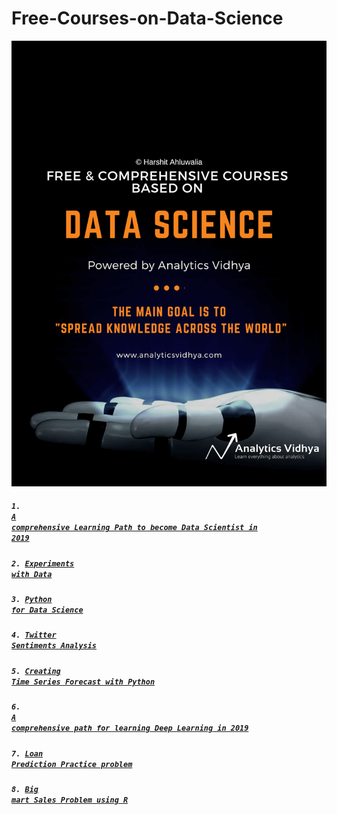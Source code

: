 # Free-Courses-on-Data-Science

![alt_text](https://github.com/harshitahluwalia7895/Free-Courses-on-Data-Science/blob/master/Free%20courses%20based%20on%20(1).jpg)

##### <code>1. [A comprehensive Learning Path to become Data Scientist in 2019](https://trainings.analyticsvidhya.com/courses/course-v1:AnalyticsVidhya+LPDS2019+LPDS2019_T1/about?utm_source=linkedinHA&utm_medium=blog)</code>

##### <code>2. [Experiments with Data](https://trainings.analyticsvidhya.com/courses/course-v1:AnalyticsVidhya+EWD01+2018_EWD_T1/about?utm_source=linkedinHA&utm_medium=blog)</code>

##### <code>3. [Python for Data Science](https://trainings.analyticsvidhya.com/courses/course-v1:AnalyticsVidhya+BPDS001+2018_T2/about?utm_source=linkedinHA&utm_medium=blog)</code>

##### <code>4. [Twitter Sentiments Analysis](https://trainings.analyticsvidhya.com/courses/course-v1:AnalyticsVidhya+TSA001+2018_T1/about?utm_source=linkedinHA&utm_medium=blog)</code>

##### <code>5. [Creating Time Series Forecast with Python](https://trainings.analyticsvidhya.com/courses/course-v1:AnalyticsVidhya+TS_101+TS_term1/about?utm_source=linkedinHA&utm_medium=blog)</code>

##### <code>6. [A comprehensive path for learning Deep Learning in 2019](https://trainings.analyticsvidhya.com/courses/course-v1:AnalyticsVidhya+Python-Final-Jan-Feb+Python-Session-1/about?utm_source=linkedinHA&utm_medium=blog)</code>

##### <code>7. [Loan Prediction Practice problem](https://trainings.analyticsvidhya.com/courses/course-v1:AnalyticsVidhya+LP101+2018_T1/about?utm_source=linkedinHA&utm_medium=blog)</code>

##### <code>8. [Big mart Sales Problem using R](https://trainings.analyticsvidhya.com/courses/course-v1:AnalyticsVidhya+BigMS01+2018_1/about?utm_source=linkedinHA&utm_medium=blog)</code>
